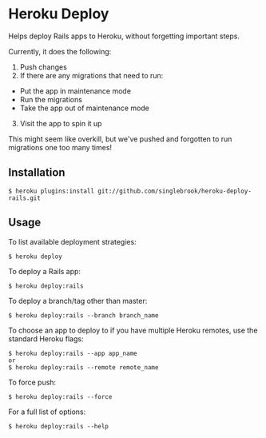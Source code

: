 # Heroku Deploy

Helps deploy Rails apps to Heroku, without forgetting important steps.

Currently, it does the following:

1. Push changes
2. If there are any migrations that need to run:
  * Put the app in maintenance mode
  * Run the migrations
  * Take the app out of maintenance mode
3. Visit the app to spin it up

This might seem like overkill, but we've pushed and forgotten to run migrations
one too many times!

## Installation

    $ heroku plugins:install git://github.com/singlebrook/heroku-deploy-rails.git

## Usage

To list available deployment strategies:

    $ heroku deploy

To deploy a Rails app:

    $ heroku deploy:rails

To deploy a branch/tag other than master:

    $ heroku deploy:rails --branch branch_name

To choose an app to deploy to if you have multiple Heroku remotes, use the standard Heroku flags:

    $ heroku deploy:rails --app app_name
    or
    $ heroku deploy:rails --remote remote_name

To force push:

    $ heroku deploy:rails --force

For a full list of options:

    $ heroku deploy:rails --help